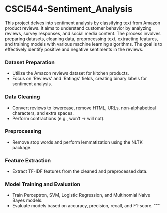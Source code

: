 # CSCI544-Sentiment_Analysis
This project delves into sentiment analysis by classifying text from Amazon product reviews. It aims to understand customer behavior by analyzing reviews, survey responses, and social media content. The process involves preparing datasets, cleaning data, preprocessing text, extracting features, and training models with various machine learning algorithms. The goal is to effectively identify positive and negative sentiments in the reviews.

### Dataset Preparation
- Utilize the Amazon reviews dataset for kitchen products.
- Focus on 'Reviews' and 'Ratings' fields, creating binary labels for sentiment analysis.

### Data Cleaning
- Convert reviews to lowercase, remove HTML, URLs, non-alphabetical characters, and extra spaces.
- Perform contractions (e.g., won’t → will not).

### Preprocessing
- Remove stop words and perform lemmatization using the NLTK package.

### Feature Extraction
- Extract TF-IDF features from the cleaned and preprocessed data.

### Model Training and Evaluation
- Train Perceptron, SVM, Logistic Regression, and Multinomial Naive Bayes models.
- Evaluate models based on accuracy, precision, recall, and F1-score.
"""
